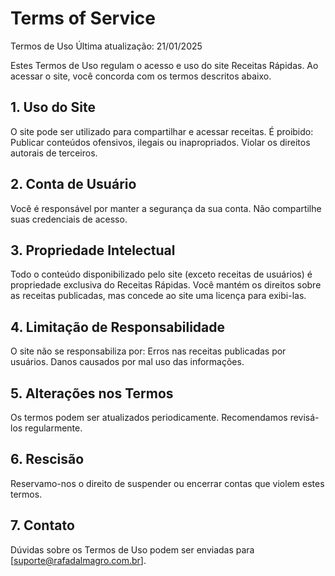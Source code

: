 # Terms of Service
Termos de Uso
Última atualização: 21/01/2025

Estes Termos de Uso regulam o acesso e uso do site Receitas Rápidas. Ao acessar o site, você concorda com os termos descritos abaixo.

## 1. Uso do Site
O site pode ser utilizado para compartilhar e acessar receitas.
É proibido:
Publicar conteúdos ofensivos, ilegais ou inapropriados.
Violar os direitos autorais de terceiros.

## 2. Conta de Usuário
Você é responsável por manter a segurança da sua conta.
Não compartilhe suas credenciais de acesso.
## 3. Propriedade Intelectual
Todo o conteúdo disponibilizado pelo site (exceto receitas de usuários) é propriedade exclusiva do Receitas Rápidas.
Você mantém os direitos sobre as receitas publicadas, mas concede ao site uma licença para exibi-las.
## 4. Limitação de Responsabilidade
O site não se responsabiliza por:
Erros nas receitas publicadas por usuários.
Danos causados por mal uso das informações.
## 5. Alterações nos Termos
Os termos podem ser atualizados periodicamente. Recomendamos revisá-los regularmente.

## 6. Rescisão
Reservamo-nos o direito de suspender ou encerrar contas que violem estes termos.

## 7. Contato
Dúvidas sobre os Termos de Uso podem ser enviadas para [suporte@rafadalmagro.com.br].